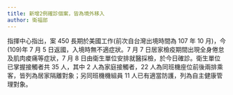 ```yaml
---
title: 新增2例確診個案，皆為境外移入
author: 衛福部
---
```


指揮中心指出，案 450 長期於美國工作(前次自台灣出境時間為 107 年 10 月)，今(109)年 7 月 5 日返國，入境時無不適症狀。7 月 7 日居家檢疫期間出現全身倦怠及肌肉痠痛等症狀，7 月 8 日由衛生單位安排就醫採檢，於今日確診。衛生單位已掌握接觸者共 35 人，其中 2 人為家庭接觸者，22 人為同班機座位前後兩排乘客，皆列為居家隔離對象；另同班機機組員 11 人已有適當防護，列為自主健康管理對象。
